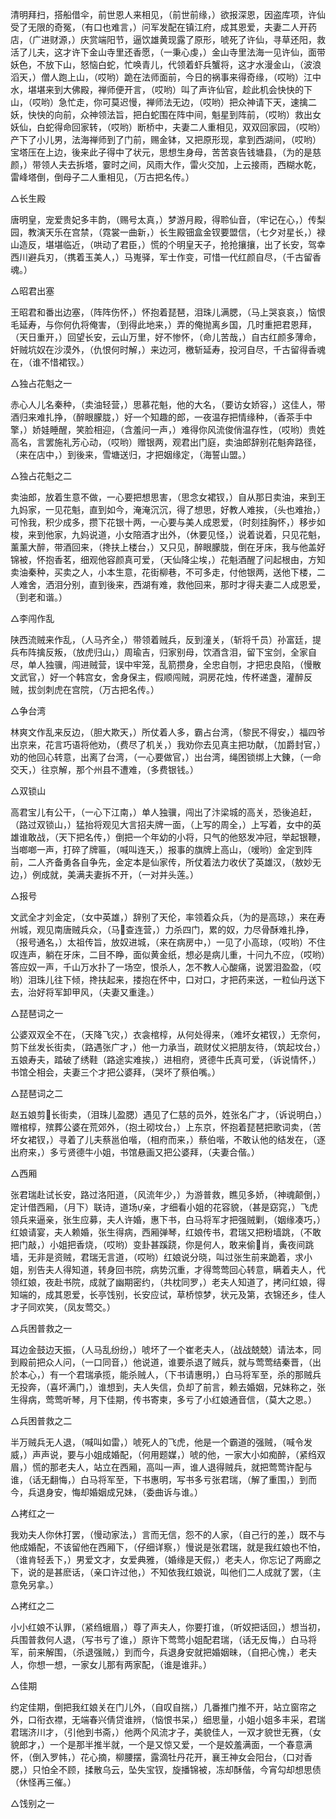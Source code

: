 <!-- { "loadSidebar": true } -->
清明拜扫，搭船借伞，前世恩人来相见，（前世前缘，）欲报深恩，因盗库项，许仙受了无限的奇冤，（有口也难言，）问军发配在镇江府，成其恩爱，夫妻二人开药店，（广进财源，）庆赏端阳节，逼饮雄黄现露了原形，唬死了许仙，寻草还阳，救活了儿夫，这才许下金山寺里还香愿，（一秉心虔，）金山寺里法海一见许仙，面带妖色，不放下山，怒恼白蛇，忙唤青儿，代领着虾兵蟹将，这才水漫金山，（波浪滔天，）僧人跑上山，（哎哟）跪在法师面前，今日的祸事来得奇缘，（哎哟）江中水，堪堪来到大佛殿，禅师便开言，（哎哟）叫了声许仙官，趁此机会快快的下山，（哎哟）急忙走，你可莫迟慢，禅师法无边，（哎哟）把众神请下天，速擒二妖，快快的向前，众神领法旨，把白蛇围在阵中间，魁星到阵前，（哎哟）救出女妖仙，白蛇得命回家转，（哎哟）断桥中，夫妻二人重相见，双双回家园，（哎哟）产下了小儿男，法海禅师到了门前，赐金钵，又把原形现，拿到西湖间，（哎哟）宝塔压在上边，後来此子得中了状元，思想生身母，苦苦哀告钱塘县，（为的是慈颜，）带领人夫去拆塔，霎时之间，风雨大作，雷火交加，上云接雨，西糊水乾，雷峰塔倒，倒母子二人重相见，（万古把名传。）

△长生殿

唐明皇，宠爱贵妃多丰韵，（赐号太真，）梦游月殿，得聆仙音，（牢记在心，）传梨园，教演天乐在宫禁，（霓裳一曲新，）长生殿钿盒金钗要盟信，（七夕对星长，）禄山造反，堪堪临近，（哄动了君臣，）慌的个明皇天子，抢抢攘攘，出了长安，驾幸西川避兵刃，（携着玉美人，）马嵬驿，军士作变，可惜一代红颜自尽，（千古留香魂。）

△昭君出塞

王昭君和番出边塞，（阵阵伤怀，）怀抱着琵琶，泪珠儿满腮，（马上哭哀哀，）恼恨毛延寿，与你何仇将俺害，（到得此地来，）弄的俺抛离乡国，几时重把君恩拜，（天日重开，）回望长安，云山万里，好不惨怀，（命儿苦哉，）自古红颜多薄命，奸贼坑奴在沙漠外，（仇恨何时解，）来边河，檄斩延寿，投河自尽，千古留得香魂在，（谁不惜裙钗。）

△独占花魁之一

赤心人儿名秦种，（卖油轻营，）思慕花魁，他的大名，（要访女娇容，）这佳人，带酒归来难扎挣，（醉眼朦胧，）好一个知趣的郎，一夜温存把情缘种，（香茶手中擎，）娇娃睡醒，笑脸相迎，（含羞问一声，）难得你风流俊俏温存性，（哎哟）贵姓高名，言罢施礼芳心动，（哎哟）赠银两，观君出门庭，卖油郎辞别花魁奔路径，（来在店中，）到後来，雪塘送归，才把姻缘定，（海誓山盟。）

△独占花魁之二

卖油郎，放着生意不做，一心要把想思害，（思念女裙钗，）自从那日卖油，来到王九妈家，一见花魁，直到如今，淹淹沉沉，得了想思，好教人难挨，（头也难抬，）可怜我，积少成多，攒下花银十两，一心要与美人成恩爱，（时刻挂胸怀，）移步如梭，来到他家，九妈说道，小女陪酒才出外，（休要见怪，）说着说着，只见花魁，薰薰大醉，带酒回来，（搀扶上楼台，）又只见，醉眼朦胧，倒在牙床，我与他盖好锦被，怀抱香茗，细观他容颜真可爱，（天仙降尘埃，）花魁酒醒了问起根由，方知卖油秦种，买卖之人，小本生意，花街柳巷，不可多走，付他银两，送他下楼，二人难舍，洒泪分别，直到後来，西湖有难，救他回来，那时才得夫妻二人成恩爱，（到老和谐。）

△李闯作乱

陕西流贼来作乱，（人马齐全，）带领着贼兵，反到潼关，（斩将千员）孙富廷，提兵布阵擒反叛，（放虎归山，）周瑜吉，归家别母，饮酒含泪，留下宝剑，全家自尽，单人独骥，闯进贼营，误中牢笼，乱箭攒身，全忠自刎，才把忠良陷，（慢散文武官，）好一个韩宫女，舍身保主，假顺闯贼，洞房花烛，传杯递盏，灌醉反贼，拔剑刺虎在宫院，（万古把名传。）

△争台湾

林爽文作乱来反边，（胆大欺天，）所仗着人多，霸占台湾，（黎民不得安，）福四爷出京来，花言巧语将他劝，（费尽了机关，）我劝你去见真主把功献，（加爵封官，）劝的他回心转意，出离了台湾，（一心要做官，）出台湾，绳困锁绑上大錬，（一命交天，）往京解，那个州县不遭难，（多费银钱。）

△双锁山

高君宝儿有公干，（一心下江南，）单人独骥，闯出了汴梁城的高关，恐後追赶，（路过双锁山，）猛抬将观见大言招夫牌一面，（上写的周全，）上写着，女中的英雄谁敢战，（天下把名传，）倒把一个年幼的小将，只气的他怒发冲冠，举起银鞭，当啷啷一声，打碎了牌匾，（喊叫连天，）报事的旗牌上高山，（嗳哟）金定到阵前，二人齐备勇各自争先，金定本是仙家传，所仗着法力收伏了英雄汉，（敖妙无边，）例成就，美满夫妻拆不开，（一对并头莲。）

△报号

文武全才刘金定，（女中英雄，）辞别了天伦，率领着众兵，（为的是高琼，）来在寿州城，观见南唐贼兵众，（马查连营，）力杀四门，累的奴，力尽骨酥难扎挣，（报号通名，）太祖传旨，放奴进城，（来在病房中，）一见了小高琼，（哎哟）不住叹连声，躺在牙床，二目不睁，面似黄金纸，想必是病儿重，十问九不应，（哎哟）答应奴一声，千山万水扑了一场空，恨杀人，怎不教人心酸痛，说罢泪盈盈，（哎哟）泪珠儿往下倾，搀扶起来，搂抱在怀中，口对口，才把药来送，一粒仙丹送下去，治好将军卸甲风，（夫妻又重逢。）

△琵琶词之一

公婆双双全不在，（天降飞灾，）衣衾棺椁，从何处得来，（难坏女裙钗，）无奈何，剪下丝发长街卖，（路遇张广才，）他一力承当，疏财仗义把朋友待，（筑起坟台，）五娘寿夫，踏破了绣鞋（路途实难挨，）进相府，贤德牛氏真可爱，（诉说情怀，）书馆仝相会，夫妻三个才把公婆拜，（哭坏了蔡伯嘴。）

△琵琶词之二

赵五娘剪长街卖，（泪珠儿盈腮）遇见了仁慈的员外，姓张名广才，（诉说明白，）赠棺椁，殡葬公婆在荒郊外，（抱土砌坟台，）上东京，怀抱着琵琶把歌词卖，（苦坏女裙钗，）寻着了儿夫蔡邕伯喈，（相府而来，）蔡伯喈，不敢认他的结发在，（逐出府来，）多亏贤德牛小姐，书馆悬画又把公婆拜，（夫妻合偕。）

△西厢

张君瑞赴试长安，路过洛阳道，（风流年少，）为游普救，瞧见多娇，（神魂颠倒，）定计借西厢，（月下）联诗，道场亲，才细看小姐的花容貌，（甚是窈窕，）飞虎领兵来逼亲，张生应募，夫人许婚，惠下书，白马将军才把强贼剿，（姻缘凑巧，）红娘请宴，夫人赖婚，张生得病，西厢弹琴，红娘传书，君瑞又把粉墙跳，（不敢把门敲，）小姐把香烧，（哎哟）变卦甚蹊跷，你是何人，敢来偷肖，夤夜间跳墙，无非是资贼，君瑞无言道，（哎哟）红娘说分晓，叫过张生前来跪着，求小姐，别告夫人得知道，转身回书院，病势沉重，才得莺莺回心转意，瞒着夫人，代领红娘，夜赴书院，成就了幽期密约，（共枕同罗，）老夫人知道了，拷问红娘，得知端的，成其恩爱，长亭饯别，长安应试，草桥惊梦，状元及第，衣锦还乡，佳人才子同欢笑，（凤友莺交。）

△兵困普救之一

耳边金鼓边天振，（人马乱纷纷，）唬坏了一个崔老夫人，（战战兢兢）请法本，同到殿前把众人问，（一口同音，）他说道，谁要杀退了贼兵，就与莺莺结秦晋，（出於本心，）有一个君瑞承揽，能杀贼人，（下书请惠明，）白马将军至，杀的那贼兵无投奔，（喜坏满门，）谁想到，夫人失信，负却了前言，赖去婚姻，兄妹称之，张生得病，莺莺听琴，月下佳期，传书寄柬，多亏了小红娘通音信，（莫大之恩。）

△兵困普救之二

半万贼兵无人退，（喊叫如雷，）唬死人的飞虎，他是一个霸道的强贼，（喊令发威，）声声说，要与小姐成婚配，（何用题媒，）唬的他，一家大小如痴醉，（紧绉双眉，）慌的那老夫人，站立在西厢，高叫一声，谁人退得贼兵，就把莺莺许配与谁，（话无翻悔，）白马将军至，下书惠明，写书多亏张君瑞，（解了重围，）到而今，兵退身安，悔却婚姻成兄妹，（委曲诉与谁。）

△拷红之一

我劝夫人你休打罢，（慢动家法，）言而无信，怨不的人家，（自己行的差，）既不与他成婚配，不该留他在西厢下，（仔细详察，）慢说是张君瑞，就是我红娘也不怕，（谁肯轻丢下，）男爱文才，女爱典雅，（婚缘是天假，）老夫人，你忘记了两廊之下，说的是甚麽话，（亲口许过他，）不知依我红娘说，叫他们二人成就了罢，（主意免另拿。）

△拷红之二

小小红娘不认罪，（紧绉蛾眉，）尊了声夫人，你要打谁，（听奴把话回，）想当初，兵围普救何人退，（写书亏了谁，）原许下莺莺小姐配君瑞，（话无反悔，）白马将军，前来解围，（杀退强贼，）到而今，兵退身安就把婚姻昧，（自把心愧，）老夫人，你想一想，一家女儿那有两家配，（谁是谁非。）

△佳期

约定佳期，倒把我红娘关在门儿外，（自叹自揣，）几番推门推不开，站立窗帘之外，口衔衣襟，无端春兴倩贷谁辨，（恼恨书呆，）细思量，小姐小姐多丰采，君瑞君瑞济川才，（引他到书斋，）他两个风流才子，美貌佳人，一双才貌世无赛，（女貌郎才，）一个是那半推半就，一个是又惊又爱，一个是姣羞满面，一个春意满怀，（倒入罗帏，）花心摘，柳腰摆，露滴牡丹花开，襄王神女会阳台，（口对香腮，）只怕全不顾，揉散乌云，坠失宝钗，旋播锦被，冻却酥偕，今宵勾却想思债（休怪再三催。）

△饯别之一

